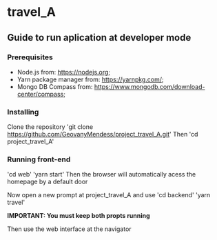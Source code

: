# travel_A

## Guide to run aplication at developer mode

### Prerequisites

* Node.js from: https://nodejs.org;
* Yarn package manager from: https://yarnpkg.com/;
* Mongo DB Compass from: https://www.mongodb.com/download-center/compass;

### Installing

Clone the repository
'git clone https://github.com/GeovanyMendess/project_travel_A.git'
Then
'cd project_travel_A'

### Running front-end

'cd web'
'yarn start'
Then the browser will automatically acess the homepage by a default door

Now open a new prompt at project_travel_A and use
'cd backend'
'yarn travel'

**IMPORTANT: You must keep both propts running**

Then use the web interface at the navigator  




